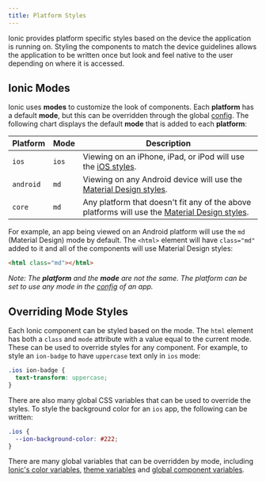 ```yaml
---
title: Platform Styles
---
```


<head>
  <title>Ionic Platform Styles | Platform-Specific Styles for Ionic Apps</title>
  <meta
    name="description"
    content="Ionic provides platform-specific styles based on the app's device. Styling the components to match the device guidelines allows the app to feel native to users."
  />
</head>

Ionic provides platform specific styles based on the device the application is running on. Styling the components to match the device guidelines allows the application to be written once but look and feel native to the user depending on where it is accessed.

## Ionic Modes

Ionic uses **modes** to customize the look of components. Each **platform** has a default **mode**, but this can be overridden through the global [config](../angular/config.md). The following chart displays the default **mode** that is added to each **platform**:

| Platform  | Mode  | Description                                                                                                                      |
| --------- | ----- | -------------------------------------------------------------------------------------------------------------------------------- |
| `ios`     | `ios` | Viewing on an iPhone, iPad, or iPod will use the [iOS styles](https://www.apple.com/ios).                                        |
| `android` | `md`  | Viewing on any Android device will use the [Material Design styles](https://material.io/guidelines/).                            |
| `core`    | `md`  | Any platform that doesn't fit any of the above platforms will use the [Material Design styles](https://material.io/guidelines/). |

For example, an app being viewed on an Android platform will use the `md` (Material Design) mode by default. The `<html>` element will have `class="md"` added to it and all of the components will use Material Design styles:

```html
<html class="md"></html>
```

_Note: The **platform** and the **mode** are not the same. The platform can be set to use any mode in the [config](../angular/config.md) of an app._

## Overriding Mode Styles

Each Ionic component can be styled based on the mode. The `html` element has both a `class` and `mode` attribute with a value equal to the current mode. These can be used to override styles for any component. For example, to style an `ion-badge` to have `uppercase` text only in `ios` mode:

```css
.ios ion-badge {
  text-transform: uppercase;
}
```

There are also many global CSS variables that can be used to override the styles. To style the background color for an `ios` app, the following can be written:

```css
.ios {
  --ion-background-color: #222;
}
```

There are many global variables that can be overridden by mode, including [Ionic's color variables](colors.md), [theme variables](themes.md) and [global component variables](advanced.md).
